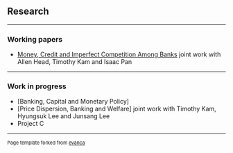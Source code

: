 
## Research

---

### Working papers

- [Money, Credit and Imperfect Competition Among Banks](https://github.com/samiengmanng/samiengmanng.github.io/files/8138292/hknp-2022-02-03.pdf)
  joint work with Allen Head, Timothy Kam and Isaac Pan 
  
---

### Work in progress

- [Banking, Capital and Monetary Policy]
- [Price Dispersion, Banking and Welfare] joint work with Timothy Kam, Hyungsuk Lee and Junsang Lee
- Project C




---
<p style="font-size:11px">Page template forked from <a href="https://github.com/evanca/quick-portfolio">evanca</a></p>
<!-- Remove above link if you don't want to attibute -->
